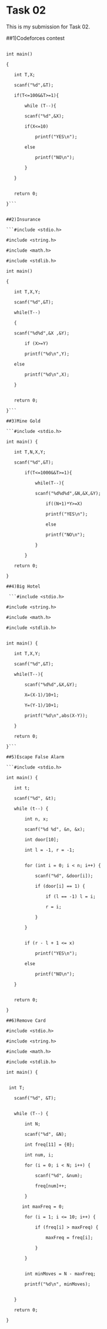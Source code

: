 # Task 02


This is my submission for Task 02.

##1)Codeforces contest

 ```#include <stdio.h>

int main() 

{

    int T,X;

    scanf("%d",&T);

    if(T<=100&&T>=1){

        while (T--){

        scanf("%d",&X);

        if(X<=10)

            printf("YES\n");

        else

            printf("NO\n");

        }

    }

      
    return 0;

}```


##2)Insurance

 ```#include <stdio.h>

 #include <string.h>

 #include <math.h>

 #include <stdlib.h>

int main() 

{

    int T,X,Y;

    scanf("%d",&T);

    while(T--)

    {

    scanf("%d%d",&X ,&Y);

        if (X>=Y)

        printf("%d\n",Y);

    else

        printf("%d\n",X);

    }
    

    return 0;

}```

##3)Mine Gold
 
```#include <stdio.h>
 
int main() {

    int T,N,X,Y;

    scanf("%d",&T);

        if(T<=1000&&T>=1){

            while(T--){

            scanf("%d%d%d",&N,&X,&Y);

                if((N+1)*Y>=X)

                printf("YES\n");

                else

                printf("NO\n");

            }
                
        }

    return 0;

}

##4)Big Hotel

  ```#include <stdio.h>
  
 #include <string.h>
 
 #include <math.h>
 
 #include <stdlib.h>


int main() {

    int T,X,Y;

    scanf("%d",&T);

    while(T--){

        scanf("%d%d",&X,&Y);

        X=(X-1)/10+1;

        Y=(Y-1)/10+1;

        printf("%d\n",abs(X-Y));

    }

    return 0;

}```

##5)Escape False Alarm
  
```#include <stdio.h>

int main() {

    int t;

    scanf("%d", &t);

    while (t--) {

        int n, x;

        scanf("%d %d", &n, &x);

        int door[10];   

        int l = -1, r = -1;


        for (int i = 0; i < n; i++) {

            scanf("%d", &door[i]);

            if (door[i] == 1) {

                if (l == -1) l = i;  

                r = i;            

            }

        }


        if (r - l + 1 <= x)

            printf("YES\n");

        else

            printf("NO\n");

    }


    return 0;

}

##6)Remove Card

 #include <stdio.h>
 
 #include <string.h>
 
 #include <math.h>
 
 #include <stdlib.h>

int main() {

 
  int T;

    scanf("%d", &T);


    while (T--) {

        int N;

        scanf("%d", &N);

        int freq[11] = {0}; 

        int num, i;

        for (i = 0; i < N; i++) {

            scanf("%d", &num);

            freq[num]++;

        }

       int maxFreq = 0;

        for (i = 1; i <= 10; i++) {

            if (freq[i] > maxFreq) {

                maxFreq = freq[i];

            }

        }


        int minMoves = N - maxFreq;

        printf("%d\n", minMoves);


    }

    return 0;

}

